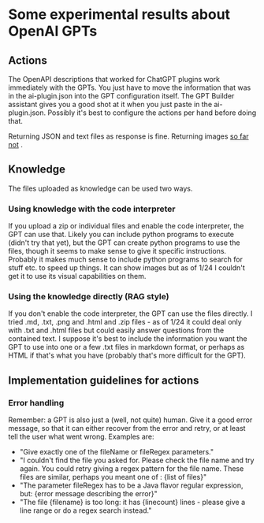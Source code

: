 # Some experimental results about OpenAI GPTs

## Actions

The OpenAPI descriptions that worked for ChatGPT plugins work immediately with the GPTs. You just have to move the
information that was in the ai-plugin.json into the GPT configuration itself. The GPT Builder assistant gives you a good
shot at it when you just paste in the ai-plugin.json. Possibly it's best to configure the actions per hand before doing
that.

Returning JSON and text files as response is fine. Returning images
[so far not](https://community.openai.com/t/gpt-using-vision-capabilities-for-images-returned-from-actions/578434) .

## Knowledge

The files uploaded as knowledge can be used two ways.

### Using knowledge with the code interpreter

If you upload a zip or individual files and enable the code interpreter, the GPT can use that. Likely you can include
python programs to execute (didn't try that yet), but the GPT can create python programs to use the files, though it
seems to make sense to give it specific instructions. Probably it makes much sense to include python programs to search
for stuff etc. to speed up things. It can show images but as of 1/24 I couldn't get it to use its visual capabilities
on them.

### Using the knowledge directly (RAG style)

If you don't enable the code interpreter, the GPT can use the files directly. I tried .md, .txt, .png and
.html and .zip files - as of 1/24 it could deal only with .txt and .html files but could easily answer questions
from the contained text. I suppose it's best to include the information you want the GPT to use into one or a few
.txt files in markdown format, or perhaps as HTML if that's what you have (probably that's more difficult for the GPT).

## Implementation guidelines for actions

### Error handling

Remember: a GPT is also just a (well, not quite) human. Give it a good error message, so that it can either recover from
the error and retry, or at least tell the user what went wrong. Examples are:

- "Give exactly one of the fileName or fileRegex parameters."
- "I couldn't find the file you asked for. Please check the file name and try again. You could retry giving a regex
  pattern for the file name. These files are similar, perhaps you meant one of : {list of files}"
- "The parameter fileRegex has to be a Java flavor regular expression, but: {error message describing the error}"
- "The file {filename} is too long: it has {linecount} lines - please give a line range or do a regex search instead."
